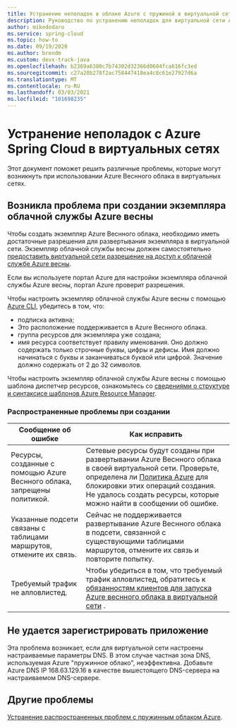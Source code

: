 ```yaml
---
title: Устранение неполадок в облаке Azure с пружиной в виртуальной сети
description: Руководство по устранению неполадок для виртуальной сети Azure с пружинным облаком.
author: mikedodaro
ms.service: spring-cloud
ms.topic: how-to
ms.date: 09/19/2020
ms.author: brendm
ms.custom: devx-track-java
ms.openlocfilehash: b2369a6380c7b74302d32366d0604fca616fc3ed
ms.sourcegitcommit: c27a20b278f2ac758447418ea4c8c61e27927d6a
ms.translationtype: MT
ms.contentlocale: ru-RU
ms.lasthandoff: 03/03/2021
ms.locfileid: "101698235"
---
```

# <a name="troubleshooting-azure-spring-cloud-in-virtual-networks"></a>Устранение неполадок с Azure Spring Cloud в виртуальных сетях

Этот документ поможет решить различные проблемы, которые могут возникнуть при использовании Azure Веснного облака в виртуальных сетях.

## <a name="i-encountered-a-problem-with-creating-an-azure-spring-cloud-service-instance"></a>Возникла проблема при создании экземпляра облачной службы Azure весны

Чтобы создать экземпляр Azure Веснного облака, необходимо иметь достаточные разрешения для развертывания экземпляра в виртуальной сети.  Экземпляр облачной службы весны должен самостоятельно [предоставить виртуальной сети разрешение на доступ к облачной службе Azure весны](spring-cloud-tutorial-deploy-in-azure-virtual-network.md#grant-service-permission-to-the-virtual-network).

Если вы используете портал Azure для настройки экземпляра облачной службы Azure весны, портал Azure проверит разрешения.

Чтобы настроить экземпляр облачной службы Azure весны с помощью [Azure CLI](/cli/azure/get-started-with-azure-cli), убедитесь в том, что:

- подписка активна;
- Это расположение поддерживается в Azure Веснного облака.
- группа ресурсов для экземпляра уже создана;
- имя ресурса соответствует правилу именования. Оно должно содержать только строчные буквы, цифры и дефисы. Имя должно начинаться с буквы и заканчиваться буквой или цифрой. Значение должно содержать от 2 до 32 символов.

Чтобы настроить экземпляр облачной службы Azure весны с помощью шаблона диспетчер ресурсов, ознакомьтесь со [сведениями о структуре и синтаксисе шаблонов Azure Resource Manager](../azure-resource-manager/templates/template-syntax.md).

### <a name="common-creation-issues"></a>Распространенные проблемы при создании

| Сообщение об ошибке | Как исправить |
|------|------|
| Ресурсы, созданные с помощью Azure Веснного облака, запрещены политикой. | Сетевые ресурсы будут созданы при развертывании Azure Веснного облака в своей виртуальной сети. Проверьте, определена ли [Политика Azure](../governance/policy/overview.md) для блокировки этих операций создания. Не удалось создать ресурсы, которые можно найти в сообщении об ошибке. |
| Указанные подсети связаны с таблицами маршрутов, отмените их связь. | Сейчас не поддерживается развертывание Azure Веснного облака в подсети, связанной с существующими таблицами маршрутов, отмените их связь и повторите попытку. |
| Требуемый трафик не алловлистед. | Чтобы убедиться в том, что требуемый трафик алловлистед, обратитесь к [обязанностям клиентов для запуска Azure веснного облака в виртуальной сети](spring-cloud-vnet-customer-responsibilities.md) . |

## <a name="my-application-cant-be-registered"></a>Не удается зарегистрировать приложение

Эта проблема возникает, если для виртуальной сети настроены настраиваемые параметры DNS. В этом случае частная зона DNS, используемая Azure "пружинное облако", неэффективна. Добавьте Azure DNS IP 168.63.129.16 в качестве вышестоящего DNS-сервера на настраиваемом DNS-сервере.

## <a name="other-issues"></a>Другие проблемы

[Устранение распространенных проблем с пружинным облаком Azure](./spring-cloud-troubleshoot.md).